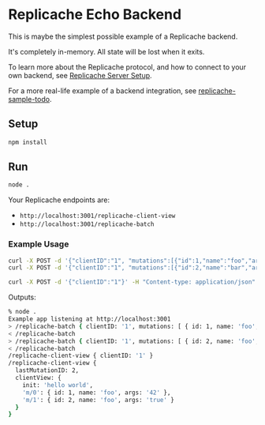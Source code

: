 # Replicache Echo Backend

This is maybe the simplest possible example of a Replicache backend.

It's completely in-memory. All state will be lost when it exits.

To learn more about the Replicache protocol, and how to connect to your own backend, see [Replicache Server Setup](https://github.com/rocicorp/replicache/blob/main/SERVER_SETUP.md).

For a more real-life example of a backend integration, see [replicache-sample-todo](https://github.com/rocicorp/replicache-sample-todo).

## Setup

```bash
npm install
```

## Run

```bash
node .
```

Your Replicache endpoints are:

* `http://localhost:3001/replicache-client-view`
* `http://localhost:3001/replicache-batch`

### Example Usage

```bash
curl -X POST -d '{"clientID":"1", "mutations":[{"id":1,"name":"foo","args":"42"}]}' -H "Content-type: application/json" http://localhost:3001/replicache-batch
curl -X POST -d '{"clientID":"1", "mutations":[{"id":2,"name":"bar","args":"true"}]}' -H "Content-type: application/json" http://localhost:3001/replicache-batch

curl -X POST -d '{"clientID":"1"}' -H "Content-type: application/json" http://localhost:3001/replicache-client-view
```

Outputs:

```bash
% node .              
Example app listening at http://localhost:3001
> /replicache-batch { clientID: '1', mutations: [ { id: 1, name: 'foo', args: '42' } ] }
< /replicache-batch
> /replicache-batch { clientID: '1', mutations: [ { id: 2, name: 'foo', args: 'true' } ] }
< /replicache-batch
/replicache-client-view { clientID: '1' }
/replicache-client-view {
  lastMutationID: 2,
  clientView: {
    init: 'hello world',
    'm/0': { id: 1, name: 'foo', args: '42' },
    'm/1': { id: 2, name: 'foo', args: 'true' }
  }
}
```
